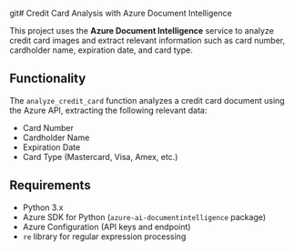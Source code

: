 git# Credit Card Analysis with Azure Document Intelligence

This project uses the **Azure Document Intelligence** service to analyze credit card images and extract relevant information such as card number, cardholder name, expiration date, and card type.

## Functionality

The `analyze_credit_card` function analyzes a credit card document using the Azure API, extracting the following relevant data:

- Card Number
- Cardholder Name
- Expiration Date
- Card Type (Mastercard, Visa, Amex, etc.)

## Requirements

- Python 3.x
- Azure SDK for Python (`azure-ai-documentintelligence` package)
- Azure Configuration (API keys and endpoint)
- `re` library for regular expression processing